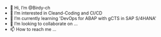 - 👋 Hi, I’m @Birdy-ch
- 👀 I’m interested in Cleand-Coding and CI/CD
- 🌱 I’m currently learning 'DevOps for ABAP with gCTS in SAP S/4HANA'
- 💞️ I’m looking to collaborate on ...
- 📫 How to reach me ...

<!---
Birdy-ch/Birdy-ch is a ✨ special ✨ repository because its `README.md` (this file) appears on your GitHub profile.
You can click the Preview link to take a look at your changes.
--->
